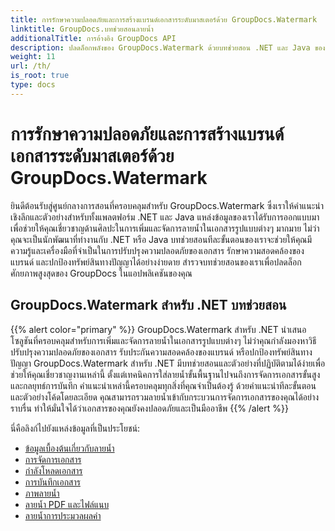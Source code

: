 ```yaml
---
title: การรักษาความปลอดภัยและการสร้างแบรนด์เอกสารระดับมาสเตอร์ด้วย GroupDocs.Watermark
linktitle: GroupDocs.บทช่วยสอนลายน้ำ
additionalTitle: การอ้างอิง GroupDocs API
description: ปลดล็อกพลังของ GroupDocs.Watermark ด้วยบทช่วยสอน .NET และ Java ของเรา เทคนิคการใส่ลายน้ำระดับเชี่ยวชาญเพื่อความปลอดภัยของเอกสารและการสร้างแบรนด์
weight: 11
url: /th/
is_root: true
type: docs
---
```

# การรักษาความปลอดภัยและการสร้างแบรนด์เอกสารระดับมาสเตอร์ด้วย GroupDocs.Watermark


ยินดีต้อนรับสู่ศูนย์กลางการสอนที่ครอบคลุมสำหรับ GroupDocs.Watermark ซึ่งเราให้คำแนะนำเชิงลึกและตัวอย่างสำหรับทั้งแพลตฟอร์ม .NET และ Java แหล่งข้อมูลของเราได้รับการออกแบบมาเพื่อช่วยให้คุณเชี่ยวชาญด้านศิลปะในการเพิ่มและจัดการลายน้ำในเอกสารรูปแบบต่างๆ มากมาย ไม่ว่าคุณจะเป็นนักพัฒนาที่ทำงานกับ .NET หรือ Java บทช่วยสอนทีละขั้นตอนของเราจะช่วยให้คุณมีความรู้และเครื่องมือที่จำเป็นในการปรับปรุงความปลอดภัยของเอกสาร รักษาความสอดคล้องของแบรนด์ และปกป้องทรัพย์สินทางปัญญาได้อย่างง่ายดาย สำรวจบทช่วยสอนของเราเพื่อปลดล็อกศักยภาพสูงสุดของ GroupDocs ในแอปพลิเคชันของคุณ


## GroupDocs.Watermark สำหรับ .NET บทช่วยสอน
{{% alert color="primary" %}}
GroupDocs.Watermark สำหรับ .NET นำเสนอโซลูชันที่ครอบคลุมสำหรับการเพิ่มและจัดการลายน้ำในเอกสารรูปแบบต่างๆ ไม่ว่าคุณกำลังมองหาวิธีปรับปรุงความปลอดภัยของเอกสาร รับประกันความสอดคล้องของแบรนด์ หรือปกป้องทรัพย์สินทางปัญญา GroupDocs.Watermark สำหรับ .NET มีบทช่วยสอนและตัวอย่างที่ปฏิบัติตามได้ง่ายเพื่อช่วยให้คุณเชี่ยวชาญงานเหล่านี้ ตั้งแต่เทคนิคการใส่ลายน้ำขั้นพื้นฐานไปจนถึงการจัดการเอกสารขั้นสูงและกลยุทธ์การบันทึก คำแนะนำเหล่านี้ครอบคลุมทุกสิ่งที่คุณจำเป็นต้องรู้ ด้วยคำแนะนำทีละขั้นตอนและตัวอย่างโค้ดโดยละเอียด คุณสามารถรวมลายน้ำเข้ากับกระบวนการจัดการเอกสารของคุณได้อย่างราบรื่น ทำให้มั่นใจได้ว่าเอกสารของคุณยังคงปลอดภัยและเป็นมืออาชีพ
{{% /alert %}}

นี่คือลิงก์ไปยังแหล่งข้อมูลที่เป็นประโยชน์:
 
- [ข้อมูลเบื้องต้นเกี่ยวกับลายน้ำ](./net/watermarking-basics/)
- [การจัดการเอกสาร](./net/document-manipulation/)
- [กำลังโหลดเอกสาร](./net/document-loadings/)
- [การบันทึกเอกสาร](./net/document-savings/)
- [ภาพลายน้ำ](./net/image-watermarkings/)
- [ลายน้ำ PDF และไฟล์แนบ](./net/pdf-watermarking-attachments/)
- [ลายน้ำการประมวลผลคำ](./net/word-processing-watermarkings/)

